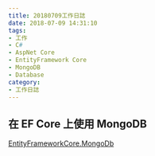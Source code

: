 ```yaml
---
title: 20180709工作日誌
date: 2018-07-09 14:31:10
tags:
- 工作
- C#
- AspNet Core
- EntityFramework Core
- MongoDB
- Database
category:
- 工作日誌
---
```

## 在 EF Core 上使用 MongoDB ##

[EntityFrameworkCore.MongoDb](https://github.com/crhairr/EntityFrameworkCore.MongoDb)

